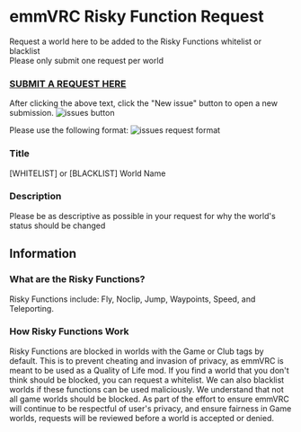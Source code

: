 # emmVRC Risky Function Request 
Request a world here to be added to the Risky Functions whitelist or blacklist  
Please only submit one request per world

### [SUBMIT A REQUEST HERE](https://github.com/emmVRC/emmVRC-Risky-Function-Request/issues "Risky Functions Requests")

After clicking the above text, click the "New issue" button to open a new submission.
![issues button](https://i.imgur.com/YIGGwH3.png)

Please use the following format:
![issues request format](https://i.imgur.com/RTZ4aVr.png)
### Title
[WHITELIST] or [BLACKLIST] World Name

### Description 
Please be as descriptive as possible in your request for why the world's status should be changed

## Information
### What are the Risky Functions?
Risky Functions include: Fly, Noclip, Jump, Waypoints, Speed, and Teleporting.  
### How Risky Functions Work
Risky Functions are blocked in worlds with the Game or Club tags by default. This is to prevent cheating and invasion of privacy, as emmVRC is meant to be used as a Quality of Life mod. If you find a world that you don't think should be blocked, you can request a whitelist. We can also blacklist worlds if these functions can be used maliciously. We understand that not all game worlds should be blocked. As part of the effort to ensure emmVRC will continue to be respectful of user's privacy, and ensure fairness in Game worlds, requests will be reviewed before a world is accepted or denied.
